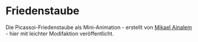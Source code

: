 # Friedenstaube

Die Picassoi-Friedenstaube als Mini-Animation - erstellt von [Mikael Ainalem](https://codepen.io/ainalem/pen/jweqEO) - hier mit leichter Modifaktion veröffentlicht.
